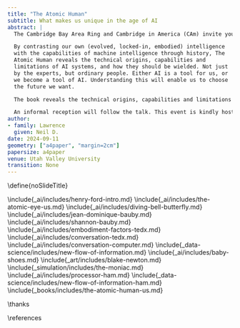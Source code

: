 ```yaml
---
title: "The Atomic Human"
subtitle: What makes us unique in the age of AI
abstract: |
  The Cambridge Bay Area Ring and Cambridge in America (CAm) invite you to a book talk and reception with Professor Neil D. Lawrence, author of Atomic Human: Understanding Ourselves in the Age of AI, a visionary new book on the evolution of human and machine intelligence.

  By contrasting our own (evolved, locked-in, embodied) intelligence
  with the capabilities of machine intelligence through history, The
  Atomic Human reveals the technical origins, capabilities and
  limitations of AI systems, and how they should be wielded. Not just
  by the experts, but ordinary people. Either AI is a tool for us, or
  we become a tool of AI. Understanding this will enable us to choose
  the future we want.

  The book reveals the technical origins, capabilities and limitations of AI systems, and how they should be wielded; not just by the experts, but also ordinary people.

  An informal reception will follow the talk. This event is kindly hosted at the office of the CAm Bay Area Advisory Committee member Ronjon Nag (Wolfson 1984).
author:
- family: Lawrence
  given: Neil D.
date: 2024-09-11
geometry: ["a4paper", "margin=2cm"]
papersize: a4paper
venue: Utah Valley University
transition: None
---
```

\define{noSlideTitle}


\include{_ai/includes/henry-ford-intro.md}
\include{_ai/includes/the-atomic-eye-us.md}
\include{_ai/includes/diving-bell-butterfly.md}
\include{_ai/includes/jean-dominique-bauby.md}
\include{_ai/includes/shannon-bauby.md}
\include{_ai/includes/embodiment-factors-tedx.md}
\include{_ai/includes/conversation-tedx.md}
\include{_ai/includes/conversation-computer.md}
\include{_data-science/includes/new-flow-of-information.md}
\include{_ai/includes/baby-shoes.md}
\include{_art/includes/blake-newton.md}
\include{_simulation/includes/the-moniac.md}
\include{_ai/includes/processor-ham.md}
\include{_data-science/includes/new-flow-of-information-ham.md}
\include{_books/includes/the-atomic-human-us.md}

\thanks

\references
